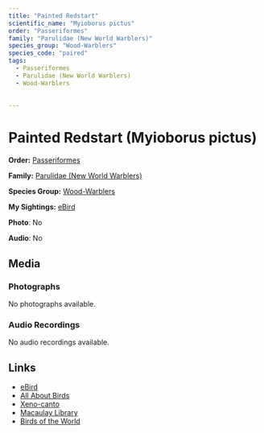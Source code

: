 ```yaml
---
title: "Painted Redstart"
scientific_name: "Myioborus pictus"
order: "Passeriformes"
family: "Parulidae (New World Warblers)"
species_group: "Wood-Warblers"
species_code: "paired"
tags: 
  - Passeriformes
  - Parulidae (New World Warblers)
  - Wood-Warblers
  
  
---
```


# Painted Redstart (Myioborus pictus)

**Order:** [Passeriformes](/tags/passeriformes)

**Family:** [Parulidae (New World Warblers)](/tags/parulidae-new-world-warblers)

**Species Group:** [Wood-Warblers](/tags/wood-warblers)

**My Sightings:** [eBird](https://ebird.org/lifelist?r=world&time=life&spp=paired)

**Photo**: No 

**Audio**: No

## Media
### Photographs
No photographs available.

### Audio Recordings
No audio recordings available.

## Links
* [eBird](https://ebird.org/species/paired) 
* [All About Birds](https://www.allaboutbirds.org/guide/paired) 
* [Xeno-canto](https://www.xeno-canto.org/species/myioborus-pictus) 
* [Macaulay Library](https://search.macaulaylibrary.org/catalog?taxonCode=paired&sort=rating_rank_desc)
* [Birds of the World](https://birdsoftheworld.org/bow/species/paired)
